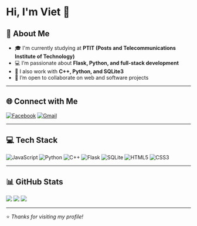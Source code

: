 # Hi, I'm Viet 👋

## 🌱 About Me
- 🎓 I'm currently studying at **PTIT (Posts and Telecommunications Institute of Technology)**
- 💻 I’m passionate about **Flask, Python, and full-stack development**
- 🧠 I also work with **C++, Python, and SQLite3**
- 🤝 I’m open to collaborate on web and software projects

---

## 🌐 Connect with Me
[![Facebook](https://img.shields.io/badge/Facebook-%231877F2.svg?logo=Facebook&logoColor=white)](https://www.facebook.com/luoxetines.core.memories)
[![Gmail](https://img.shields.io/badge/Email-D14836?logo=gmail&logoColor=white)](mailto:ddviet.it.ptit@gmail.com)

---

## 💻 Tech Stack
![JavaScript](https://img.shields.io/badge/JavaScript-%23323330.svg?logo=javascript&logoColor=%23F7DF1E)
![Python](https://img.shields.io/badge/Python-3670A0?logo=python&logoColor=ffdd54)
![C++](https://img.shields.io/badge/C++-00599C?logo=c%2B%2B&logoColor=white)
![Flask](https://img.shields.io/badge/Flask-%23000.svg?logo=flask&logoColor=white)
![SQLite](https://img.shields.io/badge/SQLite-07405E?logo=sqlite&logoColor=white)
![HTML5](https://img.shields.io/badge/HTML5-%23E34F26.svg?logo=html5&logoColor=white)
![CSS3](https://img.shields.io/badge/CSS3-%231572B6.svg?logo=css3&logoColor=white)

---

## 📊 GitHub Stats
![](https://github-readme-stats.vercel.app/api?username=dviet-it&show_icons=true&theme=tokyonight)
![](https://github-readme-streak-stats.herokuapp.com/?user=dviet-it&theme=tokyonight)
![](https://github-readme-stats.vercel.app/api/top-langs/?username=dviet-it&layout=compact&theme=tokyonight)

---

⭐️ *Thanks for visiting my profile!*
